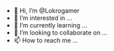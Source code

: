 - 👋 Hi, I’m @Lokrogamer
- 👀 I’m interested in ...
- 🌱 I’m currently learning ...
- 💞️ I’m looking to collaborate on ...
- 📫 How to reach me ...

<!---
Lokrogamer/Lokrogamer is a ✨ special ✨ repository because its `README.md` (this file) appears on your GitHub profile.
You can click the Preview link to take a look at your changes.
--->
